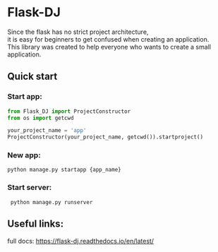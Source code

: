 # Flask-DJ
 
 Since the flask has no strict project architecture, <br>
 it is easy for beginners to get confused when creating an application.<br>
 This library was created to help everyone who wants to create a small application.<br>
 
 ## Quick start
 ### Start app:

 ```python
from Flask_DJ import ProjectConstructor
from os import getcwd

your_project_name = 'app'
ProjectConstructor(your_project_name, getcwd()).startproject()
```
 ### New app:
 
   ```shell script
 python manage.py startapp {app_name}
```

### Start server:

```shell script
 python manage.py runserver
```
 
 ## Useful links:
 full docs: https://flask-dj.readthedocs.io/en/latest/
